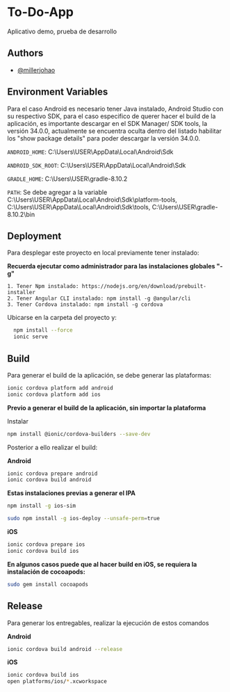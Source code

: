 
# To-Do-App

Aplicativo demo, prueba de desarrollo


## Authors

- [@millerjohao](https://github.com/millerjohao)


## Environment Variables

Para el caso Android es necesario tener Java instalado, Android Studio con su respectivo SDK, para el caso especifico de querer hacer el build de la aplicación, es importante descargar en el SDK Manager/ SDK tools, la versión 34.0.0, actualmente se encuentra oculta dentro del listado habilitar los "show package details" para poder descargar la versión 34.0.0.


`ANDROID_HOME`: C:\Users\USER\AppData\Local\Android\Sdk

`ANDROID_SDK_ROOT`: C:\Users\USER\AppData\Local\Android\Sdk

`GRADLE_HOME`: C:\Users\USER\gradle-8.10.2

`PATH`: Se debe agregar a la variable C:\Users\USER\AppData\Local\Android\Sdk\platform-tools, C:\Users\USER\AppData\Local\Android\Sdk\tools, C:\Users\USER\gradle-8.10.2\bin

## Deployment

Para desplegar este proyecto en local previamente tener instalado:

**Recuerda ejecutar como administrador para las instalaciones globales "-g"**

    1. Tener Npm instalado: https://nodejs.org/en/download/prebuilt-installer
    2. Tener Angular CLI instalado: npm install -g @angular/cli
    3. Tener Cordova instalado: npm install -g cordova

Ubicarse en la carpeta del proyecto y:
```bash
  npm install --force
  ionic serve
```






## Build

Para generar el build de la aplicación, se debe generar las plataformas:
```bash
ionic cordova platform add android
ionic cordova platform add ios
```

**Previo a generar el build de la aplicación, sin importar la plataforma**

Instalar
```bash
npm install @ionic/cordova-builders --save-dev
```

Posterior a ello realizar el build:

**Android**
```bash
ionic cordova prepare android
ionic cordova build android
```

**Estas instalaciones previas a generar el IPA**
```bash
npm install -g ios-sim
```
```bash
sudo npm install -g ios-deploy --unsafe-perm=true
```
**iOS**
```bash
ionic cordova prepare ios
ionic cordova build ios
```

**En algunos casos puede que al hacer build en iOS, se requiera la instalación de cocoapods:**
```bash
sudo gem install cocoapods
```



## Release

Para generar los entregables, realizar la ejecución de estos comandos

**Android**
```bash
ionic cordova build android --release
```

**iOS**
```bash
ionic cordova build ios
open platforms/ios/*.xcworkspace
```

